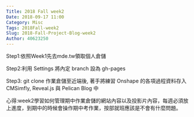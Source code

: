 ```yaml
---
Title: 2018 Fall week2
Date: 2018-09-17 11:00
Category: Misc
Tags: 2018Fall-week2
Slug: 2018-Fall-Project-Blog-week2
Author: 40623250
---
```



<!-- PELICAN_END_SUMMARY -->
Step1:依照Week1先去mde.tw領取個人倉儲

Step2:利用 Settings 將內定 branch 設為 gh-pages

Step3: git clone 作業倉儲至近端後, 著手將練習 Onshape 的各項過程資料存入 CMSimfly, Reveal.js 與 Pelican Blog 中

心得:week2學習如何管理期中作業倉儲的網站內容以及投影片內容，每週必須放上進度，到期中的時候會操作期中考作業，按部就班應該是不會有什麼問題。


